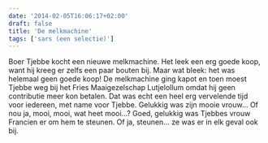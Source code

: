 ```yaml
---
date: '2014-02-05T16:06:17+02:00'
draft: false
title: 'De melkmachine'
tags: ['sars (een selectie)']
---
```


Boer Tjebbe kocht een nieuwe melkmachine. Het leek een erg goede koop, want hij kreeg er zelfs een paar bouten bij. Maar wat bleek: het was helemaal geen goede koop! De melkmachine ging kapot en toen moest Tjebbe weg bij het Fries Maaigezelschap Lutjelollum omdat hij geen contributie meer kon betalen. Dat was echt een heel erg vervelende tijd voor iedereen, met name voor Tjebbe. Gelukkig was zijn mooie vrouw... Of nou ja, mooi, mooi, wat heet mooi...? Goed, gelukkig was Tjebbes vrouw Francien er om hem te steunen. Of ja, steunen... ze was er in elk geval ook bij. 
